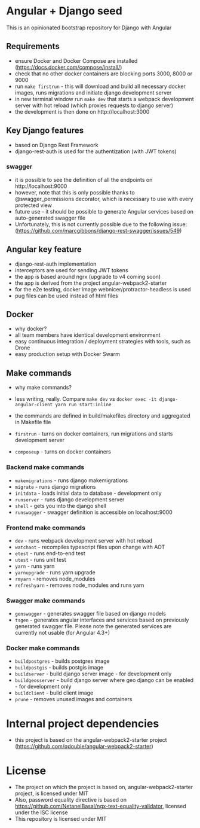 # Angular + Django seed

This is an opinionated bootstrap repository for Django with Angular

## Requirements
* ensure Docker and Docker Compose are installed (https://docs.docker.com/compose/install/)
* check that no other docker containers are blocking ports 3000, 8000 or 9000
* run `make firstrun` - this will download and build all necessary docker images, runs migrations and initiate django development server
* in new terminal window run `make dev` that starts a webpack development server with hot reload (which proxies requests to django server)
* the development is then done on http://localhost:3000

## Key Django features
* based on Django Rest Framework
* django-rest-auth is used for the authentization (with JWT tokens)

### swagger
* it is possible to see the definition of all the endpoints on http://localhost:9000
* however, note that this is only possible thanks to @swagger_permissions decorator, which is necessary to use with every protected view
* future use - it should be possible to generate Angular services based on auto-generated swagger file
* Unfortunately, this is not currently possible due to the following issue: (https://github.com/marcgibbons/django-rest-swagger/issues/549)

## Angular key feature
* django-rest-auth implementation
* interceptors are used for sending JWT tokens
* the app is based around ngrx (upgrade to v4 coming soon)
* the app is derived from the project angular-webpack2-starter
* for the e2e testing, docker image webnicer/protractor-headless is used
* pug files can be used instead of html files

## Docker
* why docker?
* all team members have identical development environment
* easy continuous integration / deployment strategies with tools, such as Drone
* easy production setup with Docker Swarm

## Make commands
* why make commands?
* less writing, really. Compare `make dev` vs `docker exec -it django-angular-client yarn run start:inline`
* the commands are defined in build/makefiles directory and aggregated in Makefile file

* `firstrun` - turns on docker containers, run migrations and starts development server
* `composeup` - turns on docker containers

### Backend make commands
* `makemigrations` - runs django makemigrations
* `migrate` - runs django migrations
* `initdata` - loads initial data to database - development only
* `runserver` - runs django development server
* `shell` - gets you into the django shell
* `runswagger` - swagger definition is accessible on localhost:9000

### Frontend make commands
* `dev` - runs webpack development server with hot reload
* `watchaot` - recompiles typescript files upon change with AOT
* `etest` - runs end-to-end test
* `utest` - runs unit test
* `yarn` - runs yarn
* `yarnupgrade` - runs yarn upgrade
* `rmyarn` - removes node_modules
* `refreshyarn` - removes node_modules and runs yarn

### Swagger make commands
* `genswagger` - generates swagger file based on django models
* `tsgen` - generates angular interfaces and services based on previously generated swagger file. Please note the generated services are currently not usable (for Angular 4.3+)

### Docker make commands
* `buildpostgres` - builds postgres image
* `buildpostgis` - builds postgis image
* `buildserver` - build django server image - for development only
* `buildgeosserver` - build django server where geo django can be enabled - for development only
* `buildclient` - build client image
* `prune` - removes unused images and containers

# Internal project dependencies
* this project is based on the angular-webpack2-starter project (https://github.com/qdouble/angular-webpack2-starter)


# License
* The project on which the project is based on, angular-webpack2-starter project, is licensed under MIT
* Also, password equality directive is based on https://github.com/NetanelBasal/ngx-text-equality-validator, licensed under the ISC license
* This repository is licensed under MIT
